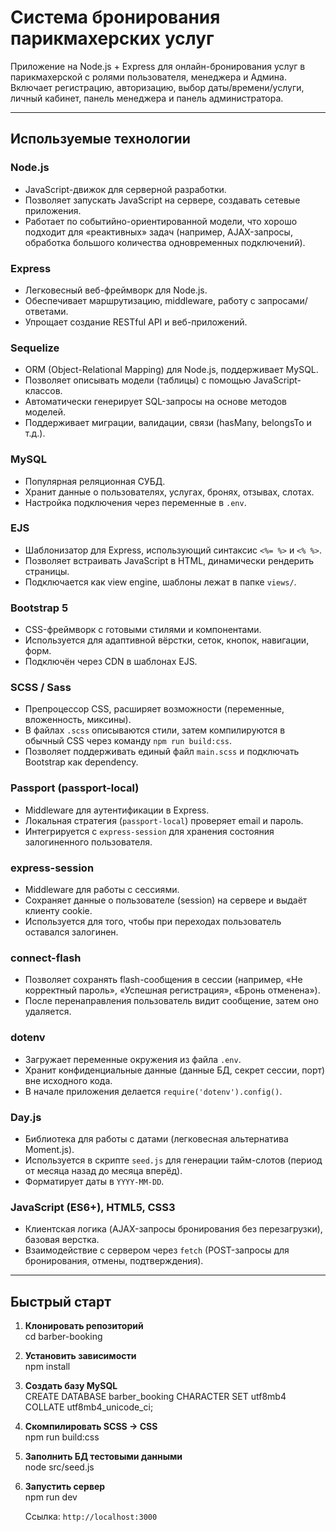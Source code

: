 
# Система бронирования парикмахерских услуг

Приложение на Node.js + Express для онлайн-бронирования услуг в парикмахерской с ролями пользователя, менеджера и Админа. Включает регистрацию, авторизацию, выбор даты/времени/услуги, личный кабинет, панель менеджера и панель администратора.

---

## Используемые технологии

### Node.js
- JavaScript-движок для серверной разработки.
- Позволяет запускать JavaScript на сервере, создавать сетевые приложения.
- Работает по событийно-ориентированной модели, что хорошо подходит для «реактивных» задач (например, AJAX-запросы, обработка большого количества одновременных подключений).

### Express
- Легковесный веб-фреймворк для Node.js.
- Обеспечивает маршрутизацию, middleware, работу с запросами/ответами.
- Упрощает создание RESTful API и веб-приложений.

### Sequelize
- ORM (Object-Relational Mapping) для Node.js, поддерживает MySQL.
- Позволяет описывать модели (таблицы) с помощью JavaScript-классов.
- Автоматически генерирует SQL-запросы на основе методов моделей.
- Поддерживает миграции, валидации, связи (hasMany, belongsTo и т.д.).

### MySQL
- Популярная реляционная СУБД.
- Хранит данные о пользователях, услугах, бронях, отзывах, слотах.
- Настройка подключения через переменные в `.env`.

### EJS
- Шаблонизатор для Express, использующий синтаксис `<%= %>` и `<% %>`.
- Позволяет встраивать JavaScript в HTML, динамически рендерить страницы.
- Подключается как view engine, шаблоны лежат в папке `views/`.

### Bootstrap 5
- CSS-фреймворк с готовыми стилями и компонентами.
- Используется для адаптивной вёрстки, сеток, кнопок, навигации, форм.
- Подключён через CDN в шаблонах EJS.

### SCSS / Sass
- Препроцессор CSS, расширяет возможности (переменные, вложенность, миксины).
- В файлах `.scss` описываются стили, затем компилируются в обычный CSS через команду `npm run build:css`.
- Позволяет поддерживать единый файл `main.scss` и подключать Bootstrap как dependency.

### Passport (passport-local)
- Middleware для аутентификации в Express.
- Локальная стратегия (`passport-local`) проверяет email и пароль.
- Интегрируется с `express-session` для хранения состояния залогиненного пользователя.

### express-session
- Middleware для работы с сессиями.
- Сохраняет данные о пользователе (session) на сервере и выдаёт клиенту cookie.
- Используется для того, чтобы при переходах пользователь оставался залогинен.

### connect-flash
- Позволяет сохранять flash-сообщения в сессии (например, «Не корректный пароль», «Успешная регистрация», «Бронь отменена»).
- После перенаправления пользователь видит сообщение, затем оно удаляется.

### dotenv
- Загружает переменные окружения из файла `.env`.
- Хранит конфиденциальные данные (данные БД, секрет сессии, порт) вне исходного кода.
- В начале приложения делается `require('dotenv').config()`.

### Day.js
- Библиотека для работы с датами (легковесная альтернатива Moment.js).
- Используется в скрипте `seed.js` для генерации тайм-слотов (период от месяца назад до месяца вперёд).
- Форматирует даты в `YYYY-MM-DD`.

### JavaScript (ES6+), HTML5, CSS3
- Клиентская логика (AJAX-запросы бронирования без перезагрузки), базовая верстка.
- Взаимодействие с сервером через `fetch` (POST-запросы для бронирования, отмены, подтверждения).

---

## Быстрый старт

1. **Клонировать репозиторий**  
   cd barber-booking

2. **Установить зависимости**  
   npm install

3. **Создать базу MySQL**  
   CREATE DATABASE barber_booking CHARACTER SET utf8mb4 COLLATE utf8mb4_unicode_ci;

4. **Скомпилировать SCSS → CSS**  
   npm run build:css

5. **Заполнить БД тестовыми данными**  
   node src/seed.js

6. **Запустить сервер**  
   npm run dev

   Ссылка: `http://localhost:3000`